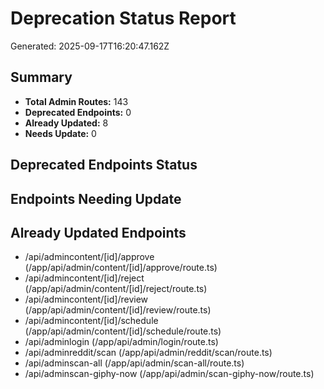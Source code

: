 # Deprecation Status Report
Generated: 2025-09-17T16:20:47.162Z

## Summary
- **Total Admin Routes:** 143
- **Deprecated Endpoints:** 0
- **Already Updated:** 8
- **Needs Update:** 0

## Deprecated Endpoints Status



## Endpoints Needing Update



## Already Updated Endpoints

- /api/admincontent/[id]/approve (/app/api/admin/content/[id]/approve/route.ts)
- /api/admincontent/[id]/reject (/app/api/admin/content/[id]/reject/route.ts)
- /api/admincontent/[id]/review (/app/api/admin/content/[id]/review/route.ts)
- /api/admincontent/[id]/schedule (/app/api/admin/content/[id]/schedule/route.ts)
- /api/adminlogin (/app/api/admin/login/route.ts)
- /api/adminreddit/scan (/app/api/admin/reddit/scan/route.ts)
- /api/adminscan-all (/app/api/admin/scan-all/route.ts)
- /api/adminscan-giphy-now (/app/api/admin/scan-giphy-now/route.ts)
